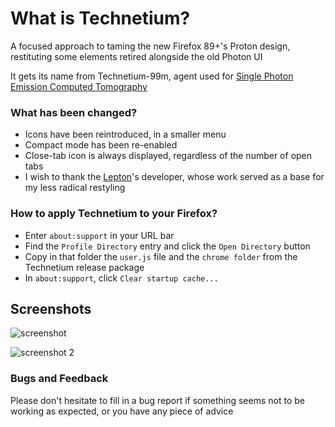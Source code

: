 # What is Technetium?
A focused approach to taming the new Firefox 89+'s Proton design, restituting some elements retired alongside the old Photon UI

It gets its name from Technetium-99m, agent used for [Single Photon Emission Computed Tomography](https://en.wikipedia.org/wiki/Single-photon_emission_computed_tomography)


### What has been changed?
- Icons have been reintroduced, in a smaller menu
- Compact mode has been re-enabled
- Close-tab icon is always displayed, regardless of the number of open tabs 
- I wish to thank the [Lepton](https://github.com/black7375/Firefox-UI-Fix)'s developer, whose work served as a base for my less radical restyling


### How to apply Technetium to your Firefox?
-  Enter `about:support` in your URL bar
-  Find the `Profile Directory` entry and click the `Open Directory` button
-  Copy in that folder the `user.js` file and the `chrome folder` from the Technetium release package
-  In `about:support`, click `Clear startup cache...`

## Screenshots

![screenshot](https://user-images.githubusercontent.com/16632292/122074400-79444480-cdf9-11eb-8137-21b7991451c6.png)

![screenshot 2](https://user-images.githubusercontent.com/16632292/122074886-e3f58000-cdf9-11eb-8fd8-6c07b23ddac7.png)


### Bugs and Feedback
Please don't hesitate to fill in a bug report if something seems not to be working as expected, or you have any piece of advice
